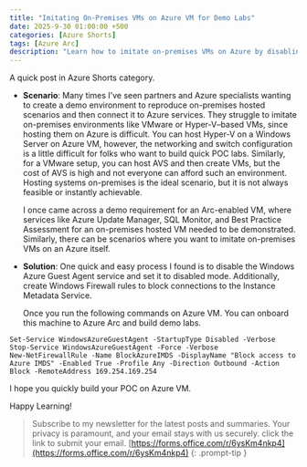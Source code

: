 ```yaml
---
title: "Imitating On-Premises VMs on Azure VM for Demo Labs"
date: 2025-9-30 01:00:00 +500
categories: [Azure Shorts]
tags: [Azure Arc]
description: "Learn how to imitate on-premises VMs on Azure by disabling Azure Guest Agent and blocking IMDS, enabling quick demo and lab setups on Azure VM with less effort"
---
```


A quick post in Azure Shorts category.

* **Scenario**: Many times I’ve seen partners and Azure specialists wanting to create a demo environment to reproduce on-premises hosted scenarios and then connect it to Azure services. They struggle to imitate on-premises environments like VMware or Hyper-V–based VMs, since hosting them on Azure is difficult.
You can host Hyper-V on a Windows Server on Azure VM, however, the networking and switch configuration is a little difficult for folks who want to build quick POC labs. Similarly, for a VMware setup, you can host AVS and then create VMs, but the cost of AVS is high and not everyone can afford such an environment. Hosting systems on-premises is the ideal scenario, but it is not always feasible or instantly achievable.

    I once came across a demo requirement for an Arc-enabled VM, where services like Azure Update Manager, SQL Monitor, and Best Practice Assessment for an on-premises hosted VM needed to be demonstrated. Similarly, there can be scenarios where you want to imitate on-premises VMs on an Azure itself.

* **Solution**: One quick and easy process I found is to disable the Windows Azure Guest Agent service and set it to disabled mode. Additionally, create Windows Firewall rules to block connections to the Instance Metadata Service.

    Once you run the following commands on Azure VM. You can onboard this machine to Azure Arc and build demo labs.

```shell
Set-Service WindowsAzureGuestAgent -StartupType Disabled -Verbose
Stop-Service WindowsAzureGuestAgent -Force -Verbose
New-NetFirewallRule -Name BlockAzureIMDS -DisplayName "Block access to Azure IMDS" -Enabled True -Profile Any -Direction Outbound -Action Block -RemoteAddress 169.254.169.254
```

I hope you quickly build your POC on Azure VM.

Happy Learning!

>Subscribe to my newsletter for the latest posts and summaries. Your privacy is paramount, and your email stays with us securely.
click the link to submit your email.
[https://forms.office.com/r/6ysKm4nkp4](https://forms.office.com/r/6ysKm4nkp4)
{: .prompt-tip }